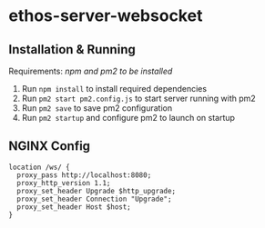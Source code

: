 # ethos-server-websocket

## Installation & Running

Requirements: _npm and pm2 to be installed_

1. Run `npm install` to install required dependencies
2. Run `pm2 start pm2.config.js` to start server running with pm2
3. Run `pm2 save` to save pm2 configuration
4. Run `pm2 startup` and configure pm2 to launch on startup

## NGINX Config

```nginx
location /ws/ {
  proxy_pass http://localhost:8080;
  proxy_http_version 1.1;
  proxy_set_header Upgrade $http_upgrade;
  proxy_set_header Connection "Upgrade";
  proxy_set_header Host $host;
}
```
